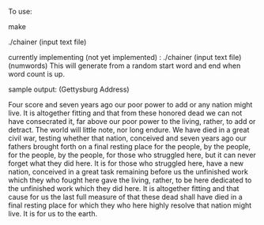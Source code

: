 To use:

make

./chainer (input text file)

currently implementing (not yet implemented) :
./chainer (input text file) (numwords)
This will generate from a random start word and end when word count is up.


sample output: (Gettysburg Address)


Four score and seven years ago our poor power to add or any nation might live. It is altogether fitting and that from these honored dead we can not have consecrated it, far above our poor power to the living, rather, to add or detract. The world will little note, nor long endure. We have died in a great civil war, testing whether that nation, conceived and seven years ago our fathers brought forth on a final resting place for the people, by the people, for the people, by the people, for those who struggled here, but it can never forget what they did here. It is for those who struggled here, have a new nation, conceived in a great task remaining before us the unfinished work which they who fought here gave the living, rather, to be here dedicated to the unfinished work which they did here. It is altogether fitting and that cause for us the last full measure of that these dead shall have died in a final resting place for which they who here highly resolve that nation might live. It is for us to the earth.

